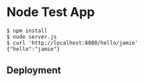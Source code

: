 # Node Test App

```
$ npm install
$ node server.js
$ curl 'http://localhost:8080/hello/jamie'
{"hello":"jamie"}
```

## Deployment

